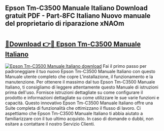 ## Epson Tm-C3500 Manuale Italiano Download gratuit PDF - Part-8FC Italiano Nuovo manuale del proprietario di riparazione xNAOm

# <h2><a href="http://dfd9yz.blite.top/?on=Epson+Tm-C3500+Manuale+Italiano">🔗Download 👉🔴 Epson Tm-C3500 Manuale Italiano</a></h2>

[![Epson Tm-C3500 Manuale Italiano download](https://i.imgur.com/lujVjoI.png)](http://dfd9yz.blite.top/?on=Epson+Tm-C3500+Manuale+Italiano)
Fai il primo passo per padroneggiare il tuo nuovo Epson Tm-C3500 Manuale Italiano con questo Manuale utente completo che copre L'installazione, il funzionamento e la manutenzione. Per ottenere il massimo dal tuo Epson Tm-C3500 Manuale Italiano, ti consigliamo di leggere attentamente questo Manuale di istruzioni prima dell'uso. Fornisce istruzioni dettagliate su come configurare il prodotto e informazioni dettagliate su come utilizzare le sue varie funzioni e capacità. Questo innovativo Epson Tm-C3500 Manuale Italiano offre una Suite completa di funzionalità che ottimizzano il flusso di lavoro. Ci aspettiamo che Epson Tm-C3500 Manuale Italiano ti abbia aiutato a familiarizzare con il tuo ultimo acquisto. In caso di domande o dubbi, non esitare a contattare il nostro Servizio Clienti.
